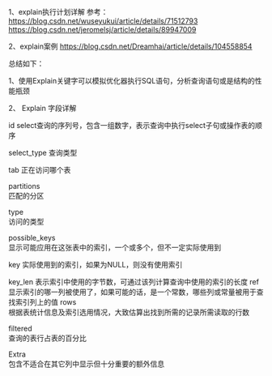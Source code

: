 1、explain执行计划详解
参考：
https://blog.csdn.net/wuseyukui/article/details/71512793  
https://blog.csdn.net/jeromelsj/article/details/89947009

2、explain案例
https://blog.csdn.net/Dreamhai/article/details/104558854

总结如下：  

1、使用Explain关键字可以模拟优化器执行SQL语句，分析查询语句或是结构的性能瓶颈

2、 Explain 字段详解

id
    select查询的序列号，包含一组数字，表示查询中执行select子句或操作表的顺序
	
select_type	
    查询类型
    
tab	
    正在访问哪个表
     
partitions	
    匹配的分区
     
type	
    访问的类型
     
possible_keys	
    显示可能应用在这张表中的索引，一个或多个，但不一定实际使用到
     
key	
    实际使用到的索引，如果为NULL，则没有使用索引

key_len	
    表示索引中使用的字节数，可通过该列计算查询中使用的索引的长度
ref	
    显示索引的哪一列被使用了，如果可能的话，是一个常数，哪些列或常量被用于查找索引列上的值
rows	
    根据表统计信息及索引选用情况，大致估算出找到所需的记录所需读取的行数
    
filtered	
    查询的表行占表的百分比
    
Extra	
    包含不适合在其它列中显示但十分重要的额外信息
    
    
    




